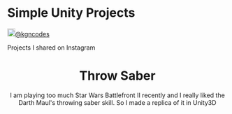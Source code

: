 # Simple Unity Projects

<img src="https://upload.wikimedia.org/wikipedia/commons/a/a5/Instagram_icon.png" alt="igIcon" height="18px"><a href="https://www.instagram.com/kgncodes/">@kgncodes</a>
<p>Projects I shared on Instagram</p>
<div align="center">
<h1>Throw Saber</h1>
<p>I am playing too much Star Wars Battlefront II recently and I really liked the Darth Maul's throwing saber skill. So I made a replica of it in Unity3D</p>
</div>

